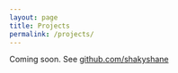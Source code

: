 ```yaml
---
layout: page
title: Projects
permalink: /projects/
---
```


Coming soon. See [github.com/shakyshane](github.com/shakyshane)